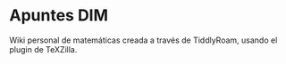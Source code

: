 # Apuntes DIM

Wiki personal de matemáticas creada a través de TiddlyRoam, usando el plugin de TeXZilla.